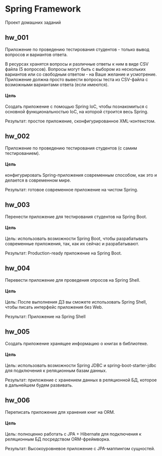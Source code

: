 # Spring Framework
Проект домашних заданий

## hw_001
Приложение по проведению тестирования студентов - только вывод вопросов и вариантов ответа.<br>

В ресурсах хранятся вопросы и различные ответы к ним в виде CSV файла (5 вопросов). Вопросы могут быть с выбором из нескольких вариантов или со свободным ответом - на Ваше желание и усмотрение. Приложение должна просто вывести вопросы теста из CSV-файла с возможными вариантами ответа (если имеются).

#### Цель
Создать приложение с помощью Spring IoC, чтобы познакомиться с основной функциональностью IoC, на которой строится весь Spring.<br>

Результат: простое приложение, сконфигурированное XML-контекстом.

## hw_002
Приложение по проведению тестирования студентов (с самим тестированием).

#### Цель
конфигурировать Spring-приложения современным способом, как это и делается в современном мире.

Результат: готовое современное приложение на чистом Spring.

## hw_003
Перенести приложение для тестирования студентов на Spring Boot.

#### Цель
Цель: использовать возможности Spring Boot, чтобы разрабатывать современные приложения, так, как их сейчас и разрабатывают.

Результат: Production-ready приложение на Spring Boot.

## hw_004
Перевести приложение для проведения опросов на Spring Shell.

#### Цель
Цель: После выполнения ДЗ вы сможете использовать Spring Shell, чтобы писать интерфейс приложения без Web.

Результат: Приложение на Spring Shell

## hw_005
Создать приложение хранящее информацию о книгах в библиотеке.

#### Цель
Цель: использовать возможности Spring JDBC и spring-boot-starter-jdbc для подключения к реляционным базам данных.

Результат: приложение с хранением данных в реляционной БД, которое в дальнейшем будем развивать.

## hw_006
Переписать приложение для хранения книг на ORM.

#### Цель
Цель: полноценно работать с JPA + Hibernate для подключения к реляционным БД посредством ORM-фреймворка.

Результат: Высокоуровневое приложение с JPA-маппингом сущностей.
